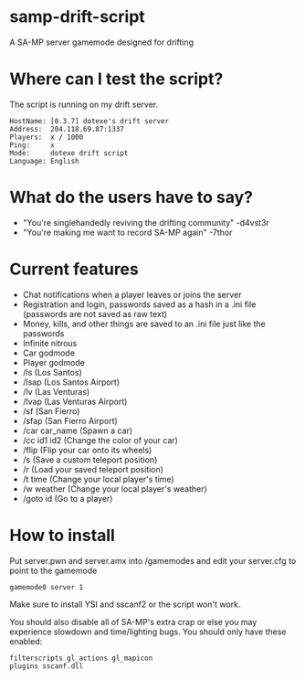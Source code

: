# samp-drift-script
A SA-MP server gamemode designed for drifting

# Where can I test the script?
The script is running on my drift server.

```
HostName: [0.3.7] dotexe's drift server
Address:  204.118.69.87:1337
Players:  x / 1000
Ping:     x
Mode:     dotexe drift script
Language: English
```

# What do the users have to say?
- "You're singlehandedly reviving the drifting community" -d4vst3r
- "You're making me want to record SA-MP again" -7thor

# Current features
- Chat notifications when a player leaves or joins the server
- Registration and login, passwords saved as a hash in a .ini file (passwords are not saved as raw text)
- Money, kills, and other things are saved to an .ini file just like the passwords
- Infinite nitrous
- Car godmode
- Player godmode
- /ls (Los Santos)
- /lsap (Los Santos Airport)
- /lv (Las Venturas)
- /lvap (Las Venturas Airport)
- /sf (San Fierro)
- /sfap (San Fierro Airport)
- /car car_name (Spawn a car)
- /cc id1 id2 (Change the color of your car)
- /flip (Flip your car onto its wheels)
- /s (Save a custom teleport position)
- /r (Load your saved teleport position)
- /t time (Change your local player's time)
- /w weather (Change your local player's weather)
- /goto id (Go to a player)

# How to install
Put server.pwn and server.amx into <your server>/gamemodes and edit your server.cfg to point to the gamemode
  
```
gamemode0 server 1
```

Make sure to install YSI and sscanf2 or the script won't work.

You should also disable all of SA-MP's extra crap or else you may experience slowdown and time/lighting bugs. You should only have these enabled:

```
filterscripts gl_actions gl_mapicon
plugins sscanf.dll
```
